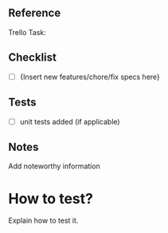 ## Reference
Trello Task: 

## Checklist
- [ ] {Insert new features/chore/fix specs here}

## Tests
- [ ] unit tests added (if applicable)



## Notes
Add noteworthy information

# How to test?
Explain how to test it. 
